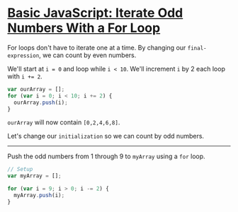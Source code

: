 # [Basic JavaScript: Iterate Odd Numbers With a For Loop](https://learn.freecodecamp.org/javascript-algorithms-and-data-structures/basic-javascript/count-backwards-with-a-for-loop)

For loops don't have to iterate one at a time. By changing our `final-expression`, we can count by even numbers.

We'll start at `i = 0` and loop while `i < 10`. We'll increment `i` by 2 each loop with `i += 2`.

```js
var ourArray = [];
for (var i = 0; i < 10; i += 2) {
  ourArray.push(i);
}
```

`ourArray` will now contain `[0,2,4,6,8]`.

Let's change our `initialization` so we can count by odd numbers.

---

Push the odd numbers from 1 through 9 to `myArray` using a `for` loop.

```js
// Setup
var myArray = [];

for (var i = 9; i > 0; i -= 2) {
  myArray.push(i);
}
```